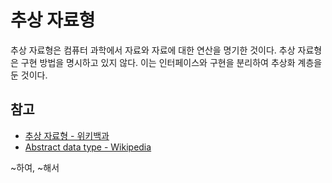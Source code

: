 # 추상 자료형

추상 자료형은 컴퓨터 과학에서 자료와 자료에 대한 연산을 명기한 것이다. 추상 자료형은 구현 방법을 명시하고 있지 않다. 이는 인터페이스와 구현을 분리하여 추상화 계층을 둔 것이다.

## 참고
* [추상 자료형 - 위키백과](https://ko.wikipedia.org/wiki/%EC%B6%94%EC%83%81_%EC%9E%90%EB%A3%8C%ED%98%95)
* [Abstract data type - Wikipedia](https://en.wikipedia.org/wiki/Abstract_data_type)



~하여, ~해서